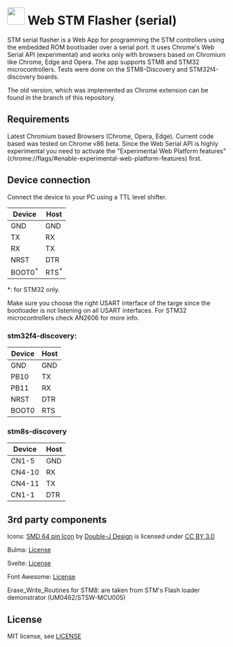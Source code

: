 <img src='https://raw.githubusercontent.com/Gamadril/stm-serial-flasher/master/public/res/logo_128.png' width='40px' height='40px' /> Web STM Flasher (serial)
==================

STM serial flasher is a Web App for programming the STM controllers using the embedded ROM bootloader over a serial port. It uses Chrome's Web Serial API (experimental) and works only with browsers based on Chromium like Chrome, Edge and Opera.
The app supports STM8 and STM32 microcontrollers. Tests were done on the STM8-Discovery and STM32f4-discovery boards.

The old version, which was implemented as Chrome extension can be found in the branch of this repository.


Requirements
------------
Latest Chromium based Browsers (Chrome, Opera, Edge). Current code based was tested on Chrome v86 beta.
Since the Web Serial API is highly experimental you need to activate the "Experimental Web Platform features" (chrome://flags/#enable-experimental-web-platform-features) first.


Device connection
-----------------
Connect the device to your PC using a TTL level shifter.

| Device            | Host            |
| ----------------- | --------------- |
| GND               | GND             |
| TX                | RX              |
| RX                | TX              |
| NRST              | DTR             |
| BOOT0<sup>*</sup> | RTS<sup>*</sup> |

*: for STM32 only.

Make sure you choose the right USART interface of the targe since the bootloader is not listening on all USART interfaces. For STM32 microcontrollers check AN2606 for more info. 

### stm32f4-discovery:
| Device | Host |
| ------ | ---- |
| GND    | GND  |
| PB10   | TX   |
| PB11   | RX   |
| NRST   | DTR  |
| BOOT0  | RTS  |

### stm8s-discovery
| Device | Host |
| ------ | ---- |
| CN1-5  | GND  |
| CN4-10 | RX   |
| CN4-11 | TX   |
| CN1-1  | DTR  |

3rd party components
--------------------
Icons:
[SMD 64 pin Icon](http://www.iconarchive.com/show/electronics-icons-by-double-j-design/SMD-64-pin-icon.html) by [Double-J Design](http://www.doublejdesign.co.uk/) is licensed under [CC BY 3.0](http://creativecommons.org/licenses/by/3.0/)

Bulma:
[License](https://github.com/jgthms/bulma/blob/master/LICENSE)

Svelte:
[License](https://github.com/sveltejs/svelte/blob/master/LICENSE)

Font Awesome:
[License](https://github.com/FortAwesome/Font-Awesome/blob/master/LICENSE.txt)

Erase_Write_Routines for STM8:
are taken from STM's Flash loader demonstrator (UM0462/STSW-MCU005)

License
-------
MIT license, see [LICENSE](./LICENSE)

